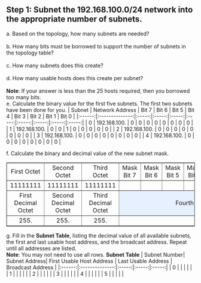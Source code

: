 ## Step 1: Subnet the 192.168.100.0/24 network into the appropriate number of subnets.
a. Based on the topology, how many subnets are needed?<br><br>
b. How many bits must be borrowed to support the number of subnets in the topology table?<br><br>
c. How many subnets does this create?<br><br>
d. How many usable hosts does this create per subnet?<br><br>
**Note**: If your answer is less than the 25 hosts required, then you borrowed too many bits.<br>
e. Calculate the binary value for the first five subnets. The first two subnets have been done for you.
  | Subnet | Network Address | Bit 7 | Bit 6 | Bit 5 | Bit 4 | Bit 3 | Bit 2 | Bit 1 | Bit 0 |
  |:------:|:--------------:|:-----:|:-----:|:-----:|:-----:|:-----:|:-----:|:-----:|:-----:|
  | 0      | 192.168.100.   | 0     | 0     | 0     | 0     | 0     | 0     | 0     | 0     |
  | 1      | 192.168.100.   | 0     | 0     | 1     | 0     | 0     | 0     | 0     | 0     |
  | 2      | 192.168.100.   | 0     | 0     | 0     | 0     | 0     | 0     | 0     | 0     |
  | 3      | 192.168.100.   | 0     | 0     | 0     | 0     | 0     | 0     | 0     | 0     |
  | 4      | 192.168.100.   | 0     | 0     | 0     | 0     | 0     | 0     | 0     | 0     |

f. Calculate the binary and decimal value of the new subnet mask.

<table border="1" cellpadding="5" cellspacing="0">
  <tr>
    <td align="center">First Octet</td>
    <td align="center">Second Octet</td>
    <td align="center">Third Octet</td>
    <td align="center">Mask Bit 7</td>
    <td align="center">Mask Bit 6</td>
    <td align="center">Mask Bit 5</td>
    <td align="center">Mask Bit 4</td>
    <td align="center">Mask Bit 3</td>
    <td align="center">Mask Bit 2</td>
    <td align="center">Mask Bit 1</td>
    <td align="center">Mask Bit 0</td>
  </tr>
  <tr>
    <td align="center">11111111</td>
    <td align="center">11111111</td>
    <td align="center">11111111</td>
    <td></td>
    <td></td>
    <td></td>
    <td></td>
    <td></td>
    <td></td>
    <td></td>
    <td></td>
  </tr>
  <tr>
    <td align="center">First Decimal Octet</td>
    <td align="center">Second Decimal Octet</td>
    <td align="center">Third Decimal Octet</td>
    <td colspan="8" align="center" style="background-color: #e6f0ff;">Fourth Decimal Octet</td>
  </tr>
  <tr>
    <td align="center">255.</td>
    <td align="center">255.</td>
    <td align="center">255.</td>
    <td colspan="8"></td>
  </tr>
</table>

g. Fill in the **Subnet Table**, listing the decimal value of all available subnets, the first and last usable host address, and the broadcast address. Repeat until all addresses are listed.<br>
**Note**: You may not need to use all rows.
**Subnet Table**
| Subnet Number| Subnet Address| First Usable Host Address | Last Usable Address | Broadcast Address |
  |:------:|:--------------:|:-----:|:-----:|:-----:|
  | 0      |   |      |      |      |
  | 1      |    |      |      |      |
  | 2      |    |      |      |      | 
  | 3      |    |      |      |      | 
  | 4      |    |      |      |      |
  | 5     |    |      |      |      |
